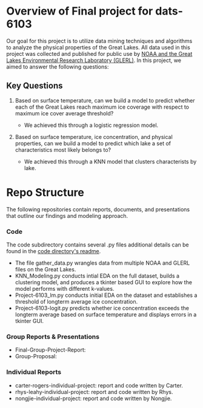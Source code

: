 # Overview of Final project for dats-6103

Our goal for this project is to utilize data mining techniques and algorithms to analyze the physical properties of the Great Lakes. All data used in this project was collected and published for public use by [NOAA and the Great Lakes Environmental Research Laboratory (GLERL)](https://coastwatch.glerl.noaa.gov/statistic/statistic.html). In this project, we aimed to answer the following questions: 

## Key Questions

1. Based on surface temperature, can we build a model to predict whether each of the Great Lakes reach maximum ice coverage with respect to maximum ice cover average threshold?
    - We achieved this through a logistic regression model. 

2. Based on surface temperature, ice concentration, and physical properties, can we build a model to predict which lake a set of characteristics most likely belongs to?   
    - We achieved this through a KNN model that clusters characterists by lake.  


# Repo Structure

The following repositories contain reports, documents, and presentations that outline our findings and modeling approach.


### Code
    
The code subdirectory contains several .py files additional details can be found in the [code directory's readme](code/README.md). 
- The file gather_data.py wrangles data from multiple NOAA and GLERL files on the Great Lakes. 
- KNN_Modeling.py conducts intial EDA on the full dataset, builds a clustering model, and produces a tkinter based GUI to explore how the model performs with different k-values.  
- Project-6103_lm.py conducts initial EDA on the dataset and establishes a threshold of longterm average ice concentration.
- Project-6103-logit.py predicts whether ice concentration exceeds the longterm average based on surface temperature and displays errors in a tkinter GUI.

### Group Reports & Presentations
- Final-Group-Project-Report:
- Group-Proposal:

### Individual Reports 
- carter-rogers-individual-project: report and code written by Carter.
- rhys-leahy-individual-project: report and code written by Rhys.
- nongjie-individual-project: report and code written by Nongjie.

